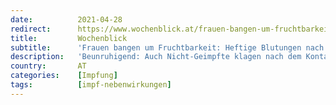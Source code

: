 ```yaml
---
date:          2021-04-28
redirect:      https://www.wochenblick.at/frauen-bangen-um-fruchtbarkeit-heftige-blutungen-nach-corona-impfung/
title:         Wochenblick
subtitle:      'Frauen bangen um Fruchtbarkeit: Heftige Blutungen nach Corona-Impfung'
description:   'Beunruhigend: Auch Nicht-Geimpfte klagen nach dem Kontakt mit Geimpften über ähnliche Symptome. Immer mehr Frauen sorgen sich um ihre Fruchtbarkeit. '
country:       AT
categories:    [Impfung]
tags:          [impf-nebenwirkungen]
---
```

